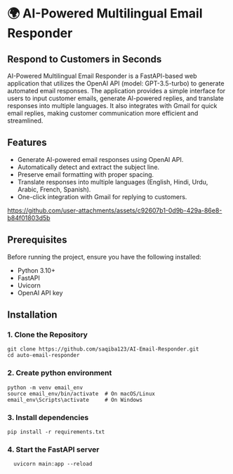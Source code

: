 # 🌍 AI-Powered Multilingual Email Responder
## Respond to Customers in Seconds

AI-Powered Multilingual Email Responder is a FastAPI-based web application that utilizes the OpenAI API (model: GPT-3.5-turbo)  to generate automated email responses. The application provides a simple interface for users to input customer emails, generate AI-powered replies, and translate responses into multiple languages. It also integrates with Gmail for quick email replies, making customer communication more efficient and streamlined.

## Features
- Generate AI-powered email responses using OpenAI API.
- Automatically detect and extract the subject line.
- Preserve email formatting with proper spacing.
- Translate responses into multiple languages (English, Hindi, Urdu, Arabic, French, Spanish).
- One-click integration with Gmail for replying to customers.

https://github.com/user-attachments/assets/c92607b1-0d9b-429a-86e8-b84f01803d5b

## Prerequisites
Before running the project, ensure you have the following installed:
- Python 3.10+
- FastAPI
- Uvicorn
- OpenAI API key

## Installation

### 1. Clone the Repository
```
git clone https://github.com/saqiba123/AI-Email-Responder.git
cd auto-email-responder
```
### 2. Create python environment
```
python -m venv email_env
source email_env/bin/activate  # On macOS/Linux
email_env\Scripts\activate     # On Windows
```
### 3. Install dependencies
```
pip install -r requirements.txt
```
### 4. Start the FastAPI server
```
  uvicorn main:app --reload
```



